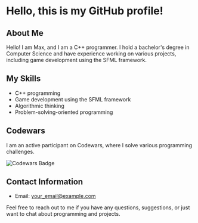 # Hello, this is my GitHub profile!


## About Me

Hello! I am Max, and I am a C++ programmer. I hold a bachelor's degree in Computer Science and have experience working on various projects, including game development using the SFML framework.

## My Skills

- C++ programming
- Game development using the SFML framework
- Algorithmic thinking
- Problem-solving-oriented programming

## Codewars

I am an active participant on Codewars, where I solve various programming challenges. 

![Codewars Badge](https://www.codewars.com/users/Zadoya/badges/large)

## Contact Information

- Email: [your_email@example.com](mailto:zadoyamaxim@gmail.com)

Feel free to reach out to me if you have any questions, suggestions, or just want to chat about programming and projects.

